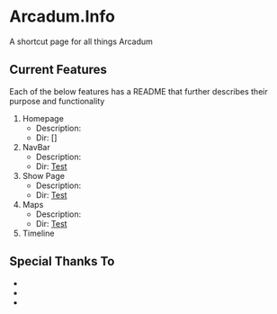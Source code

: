 # Arcadum.Info
A shortcut page for all things Arcadum

## Current Features
Each of the below features has a README that further describes their purpose and functionality
1. Homepage
    - Description:
    - Dir: []
2. NavBar
    - Description:
    - Dir: [Test](/assets/components/navBar)
5. Show Page
    - Description:
    - Dir: [Test](/assets/components/navBar)
7. Maps
    - Description:
    - Dir: [Test](/assets/components/navBar)
9. Timeline

## Special Thanks To
-
-
-
